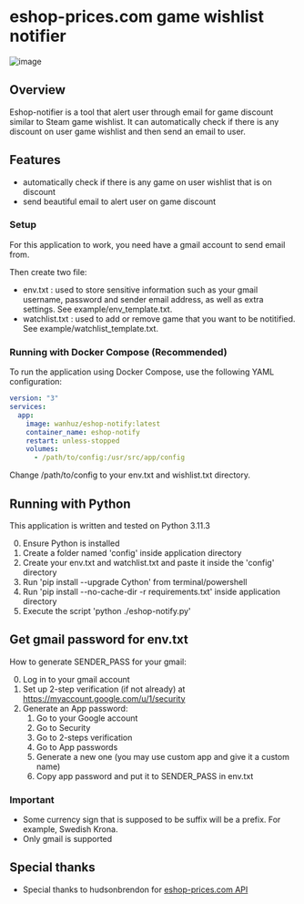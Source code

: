 # eshop-prices.com game wishlist notifier

![image](https://github.com/wanhuz/eshop-notifier/assets/12682216/1b23d983-26c7-4d2f-87f6-e0216b75ce56)


## Overview

Eshop-notifier is a tool that alert user through email for game discount similar to Steam game wishlist. It can automatically check if there is any discount on user game wishlist and then send an email to user. 

## Features
- automatically check if there is any game on user wishlist that is on discount 
- send beautiful email to alert user on game discount

### Setup
For this application to work, you need have a gmail account to send email from.

Then create two file: 
- env.txt : used to store sensitive information such as your gmail username, password and sender email address, as well as extra settings. See example/env_template.txt.
- watchlist.txt : used to add or remove game that you want to be notitified. See example/watchlist_template.txt.

### Running with Docker Compose (Recommended)
To run the application using Docker Compose, use the following YAML configuration:

```yml
version: "3"
services:
  app:
    image: wanhuz/eshop-notify:latest
    container_name: eshop-notify
    restart: unless-stopped
    volumes:
      - /path/to/config:/usr/src/app/config
```

Change /path/to/config to your env.txt and wishlist.txt directory.

## Running with Python
This application is written and tested on Python 3.11.3

0. Ensure Python is installed
1. Create a folder named 'config' inside application directory
2. Create your env.txt and watchlist.txt and paste it inside the 'config' directory
3. Run 'pip install --upgrade Cython' from terminal/powershell
4. Run 'pip install --no-cache-dir -r requirements.txt' inside application directory
5. Execute the script 'python ./eshop-notify.py'

## Get gmail password for env.txt
How to generate SENDER_PASS for your gmail: 

0. Log in to your gmail account
1. Set up 2-step verification (if not already) at https://myaccount.google.com/u/1/security
2. Generate an App password:
    1. Go to your Google account
    2. Go to Security
    3. Go to 2-steps verification
    4. Go to App passwords
    5. Generate a new one (you may use custom app and give it a custom name)
    6. Copy app password and put it to SENDER_PASS in env.txt


### Important
- Some currency sign that is supposed to be suffix will be a prefix. For example, Swedish Krona.
- Only gmail is supported
  
## Special thanks
- Special thanks to hudsonbrendon for [eshop-prices.com API](https://github.com/hudsonbrendon/nintendo-eshop-prices)
